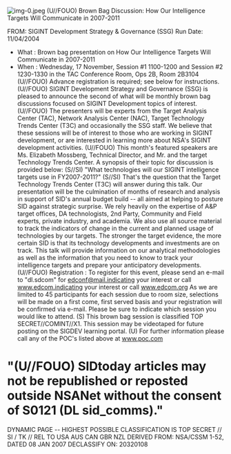 ![img-0.jpeg](img-0.jpeg)
(U//FOUO) Brown Bag Discussion: How Our Intelligence Targets Will Communicate in 2007-2011

FROM:
SIGINT Development Strategy \& Governance (SSG)
Run Date: 11/04/2004

- What : Brown bag presentation on How Our Intelligence Targets Will Communicate in 2007-2011
- When : Wednesday, 17 November, Session \#1 1100-1200 and Session \#2 1230-1330 in the TAC Conference Room, Ops 2B, Room 2B3104
(U//FOUO) Advance registration is required; see below for instructions.
(U//FOUO) SIGINT Development Strategy and Governance (SSG) is pleased to announce the second of what will be monthly brown bag discussions focused on SIGINT Development topics of interest.
(U//FOUO) The presenters will be experts from the Target Analysis Center (TAC), Network Analysis Center (NAC), Target Technology Trends Center (T3C) and occasionally the SSG staff. We believe that these sessions will be of interest to those who are working in SIGINT development, or are interested in learning more about NSA's SIGINT development activities.
(U//FOUO) This month's featured speakers are Ms. Elizabeth Mossberg, Technical Director, and Mr. and the target Technology Trends Center. A synopsis of their topic for discussion is provided below:
(S//SI) "What technologies will our SIGINT intelligence targets use in FY2007-2011?"
(S//SI) That's the question that the Target Technology Trends Center (T3C) will answer during this talk. Our presentation will be the culmination of months of research and analysis in support of SID's annual budget build -- all aimed at helping to posture SID against strategic surprise. We rely heavily on the expertise of A\&P target offices, DA technologists, 2nd Party, Community and Field experts, private industry, and academia. We also use all source material to track the indicators of change in the current and planned usage of technologies by our targets. The stronger the target evidence, the more certain SID is that its technology developments and investments are on track. This talk will provide information on our analytical methodologies as well as the information that you need to know to track your intelligence targets and prepare your anticipatory developments.
(U//FOUO) Registration : To register for this event, please send an e-mail to "dl.sdcom" for edconf@mail.indicating your interest or call www.edcom.indicating your interest or call www.edcom.org
As we are limited to 45 participants for each session due to room size, selections will be made on a first come, first served basis and your registration will be confirmed via e-mail. Please be sure to indicate which session you would like to attend.
(S) This brown bag session is classified TOP SECRET//COMINT//X1. This session may be videotaped for future posting on the SIGDEV learning portal.
(U) For further information please call any of the POC's listed above at www.poc.com

# "(U//FOUO) SIDtoday articles may not be republished or reposted outside NSANet without the consent of S0121 (DL sid_comms)."
DYNAMIC PAGE -- HIGHEST POSSIBLE CLASSIFICATION IS TOP SECRET // SI / TK // REL TO USA AUS CAN GBR NZL
DERIVED FROM: NSA/CSSM 1-52, DATED 08 JAN 2007 DECLASSIFY ON: 20320108
